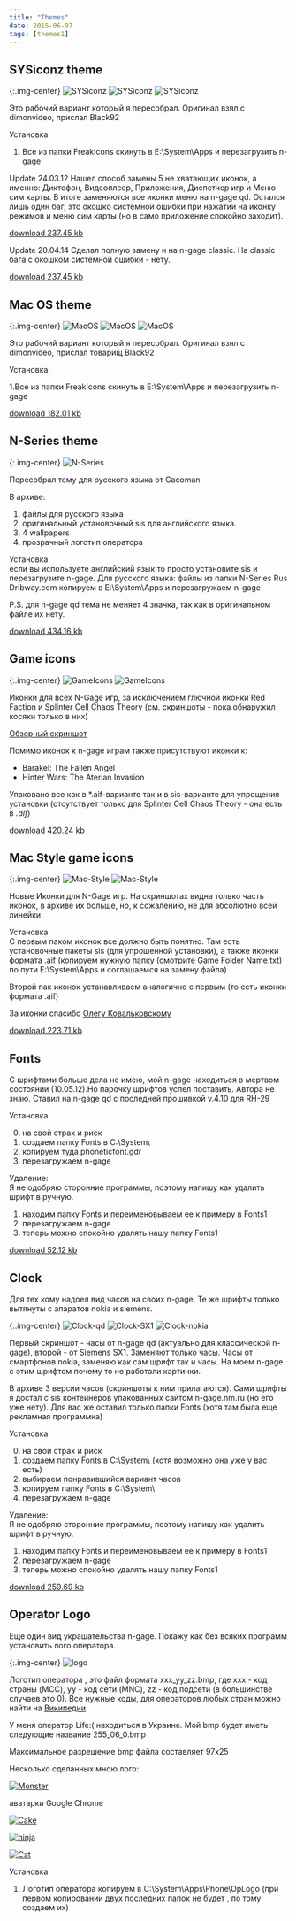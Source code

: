 ```yaml
---
title: "Themes"
date: 2015-06-07
tags: [themes1]
---
```


## SYSiconz theme ##

{:.img-center}
![SYSiconz](https://n-gage.site/themes/SYSiconz-one.jpg)
![SYSiconz](https://n-gage.site/themes/SYSiconz-two.jpg)
![SYSiconz](https://n-gage.site/themes/SYSiconz-three.jpg)

Это рабочий вариант который я пересобрал. Оригинал взял с dimonvideo, прислал Black92

Установка:

1. Все из папки FreakIcons скинуть в E:\System\Apps и перезагрузить n-gage

Update 24.03.12 Нашел способ замены 5 не хватающих иконок, а именно: Диктофон, Видеоплеер, Приложения, Диспетчер игр и Меню сим карты. В итоге заменяются все иконки меню на n-gage qd. Остался лишь один баг, это окошко системной ошибки при нажатии на иконку режимов и меню сим карты (но в само приложение спокойно заходит).

[download 237.45 kb](https://n-gage.site/n-gage/themes/FreakIconsQD.zip)

Update 20.04.14 Сделал полную замену и на n-gage classic. На classic бага с окошком системной ошибки - нету.

[download 237.45 kb]()


## Mac OS theme ##

{:.img-center}
![MacOS](https://n-gage.site/themes/MacOS-one.jpg)
![MacOS](https://n-gage.site/themes/MacOS-two.jpg)
![MacOS](https://n-gage.site/themes/MacOS-three.jpg)

Это рабочий вариант который я пересобрал. Оригинал взял с dimonvideo, прислал товарищ Black92

Установка:

1.Все из папки FreakIcons скинуть в E:\System\Apps и перезагрузить n-gage

[download 182.01 kb](https://n-gage.site/n-gage/themes/Mac%20OS.zip)

## N-Series theme ##

{:.img-center}
![N-Series](https://n-gage.site/themes/N_Gage_QD_skin_by_Cacoman.jpg)

Пересобрал тему для русского языка от Cacoman

В архиве:

1. файлы для русского языка
2. оригинальный установочный sis для английского языка.
3. 4 wallpapers
4. прозрачный логотип оператора

Установка: 
<br>
если вы используете английский язык то просто установите sis и перезагрузите n-gage. 
Для русского языка: файлы из папки N-Series Rus Dribway.com копируем в E:\System\Apps и перезагружаем n-gage

P.S. для n-gage qd тема не меняет 4 значка, так как в оригинальном файле их нету.

[download 434.16 kb](https://n-gage.site/n-gage/themes/N-Gage_QD_skin.zip)

## Game icons ##

{:.img-center}
![GameIcons](https://n-gage.site/themes/rectangle-one.jpg)
![GameIcons](https://n-gage.site/themes/rectangle-two.jpg)

Иконки для всех N-Gage игр, за исключением глючной иконки Red Faction и Splinter Cell Chaos Theory (см. скриншоты - пока обнаружил косяки только в них)

[Обзорный скриншот](https://n-gage.site/themes/ngamesiconsuv5.jpg)

Помимо иконок к n-gage играм также присутствуют иконки к:

- Barakel: The Fallen Angel
- Hinter Wars: The Aterian Invasion

Упаковано все как в *.aif-варианте так и в sis-варианте для упрощения установки (отсутствует только для Splinter Cell Chaos Theory - она есть в *.aif*)

[download 420.24 kb](https://n-gage.site/n-gage/themes/game_icons.rar)

## Mac Style game icons ##

{:.img-center}
![Mac-Style](https://n-gage.site/themes/game-one.jpg)
![Mac-Style](https://n-gage.site/themes/game-two.jpg)

Новые Иконки для N-Gage игр. На скриншотах видна только часть иконок, в архиве их больше, но, к сожалению, не для абсолютно всей линейки.

Установка:
<br>
С первым паком иконок все должно быть понятно. Там есть установочные пакеты sis (для упрошенной установки), а также иконки формата .aif (копируем нужную папку (смотрите Game Folder Name.txt) по пути E:\\System\\Apps и соглашаемся на замену файла)

Второй пак иконок устанавливаем аналогично с первым (то есть иконки формата .aif)

За иконки спасибо [Олегу Ковальковскому](http://vk.com/id136338503)

[download 223.71 kb](https://n-gage.site/n-gage/themes/mac-style-game-icons.zip)

## Fonts ##

С шрифтами больше дела не имею, мой n-gage находиться в мертвом состоянии (10.05.12).Но парочку шрифтов успел поставить.
Автора не знаю. Ставил на n-gage qd с последней прошивкой v.4.10 для RH-29

Установка:

0. на свой страх и риск
1. создаем папку Fonts в С:\\System\\
2. копируем туда phoneticfont.gdr
3. перезагружаем n-gage

Удаление:
<br>
Я не одобряю сторонние программы, поэтому напишу как удалить шрифт в ручную.

1. находим папку Fonts и переименовываем ее к примеру в Fonts1
2. перезагружаем n-gage
3. теперь можно спокойно удалять нашу папку Fonts1


[download 52.12 kb](https://n-gage.site/n-gage/themes/phoneticfont.zip)

## Clock ##
Для тех кому надоел вид часов на своих n-gage. Те же шрифты только вытянуты с апаратов nokia и siemens.

{:.img-center}
![Clock-qd](https://n-gage.site/n-gage/themes/Clock-qd.jpg)
![Clock-SX1](https://n-gage.site/n-gage/themes/Clock-SX1.jpg)
![Clock-nokia](https://n-gage.site/n-gage/themes/Clock-nokia.jpg)

Первый скриншот - часы от n-gage qd (актуально для классической n-gage), второй - от Siemens SX1. Заменяют только часы. Часы от смартфонов nokia, заменяю как сам шрифт так и часы. На моем n-gage с этим шрифтом почему то не работали картинки.

В архиве 3 версии часов (скриншоты к ним прилагаются). Сами шрифты я достал с sis контейнеров упакованных сайтом n-gage.nm.ru (но его уже нету). Для вас же оставил только папки Fonts (хотя там была еще рекламная программка)

Установка:

0. на свой страх и риск
1. создаем папку Fonts в С:\System\ (хотя возможно она уже у вас есть)
2. выбираем понравившийся вариант часов
3. копируем папку Fonts в С:\System\
4. перезагружаем n-gage

Удаление:
<br>
Я не одобряю сторонние программы, поэтому напишу как удалить шрифт в ручную.

1. находим папку Fonts и переименовываем ее к примеру в Fonts1
2. перезагружаем n-gage
3. теперь можно спокойно удалять нашу папку Fonts1

[download 259.69 kb](https://www.dropbox.com/s/7kzrzxg147kln4v/clock_for_ngage.zip?raw=1)

## Operator Logo ##

Еще один вид украшательства n-gage. Покажу как без всяких программ установить лого оператора.

{:.img-center}
![logo](https://www.dropbox.com/s/xywt00antzxdsze/logo.jpg?raw=1)

Логотип оператора , это файл формата xxx_yy_zz.bmp, где xxx - код страны (MCC), yy - код сети (MNC), zz - код подсети (в большинстве случаев это 0). Все нужные коды, для операторов любых стран можно найти на [Википедии](https://ru.wikipedia.org/wiki/Mobile_Country_Code).

У меня оператор Life:( находиться в Украине. Мой bmp будет иметь следующие название 255_06_0.bmp

Максимальное разрешение bmp файла составляет 97х25

Несколько сделанных мною лого:

[![Monster](https://www.dropbox.com/s/m64d9mvvaxdb3ht/logo.bmp?raw=1)](https://www.dropbox.com/s/m64d9mvvaxdb3ht/logo.bmp?raw=1)

аватарки Google Chrome

[![Cake](https://www.dropbox.com/s/0k7ngmn7usffxo0/Cake.bmp?raw=1)](https://www.dropbox.com/s/0k7ngmn7usffxo0/Cake.bmp?raw=1)

[![ninja](https://www.dropbox.com/s/kh907dmuxt4ojhu/ninja.bmp?raw=1)](https://www.dropbox.com/s/kh907dmuxt4ojhu/ninja.bmp?raw=1)

[![Cat](https://www.dropbox.com/s/saum1fco0a9863u/Cat.bmp?raw=1)](https://www.dropbox.com/s/saum1fco0a9863u/Cat.bmp?raw=1)

Установка:

1. Логотип оператора копируем в C:\\System\\Apps\\Phone\\OpLogo (при первом копировании двух последних папок не будет , по тому создаем их)